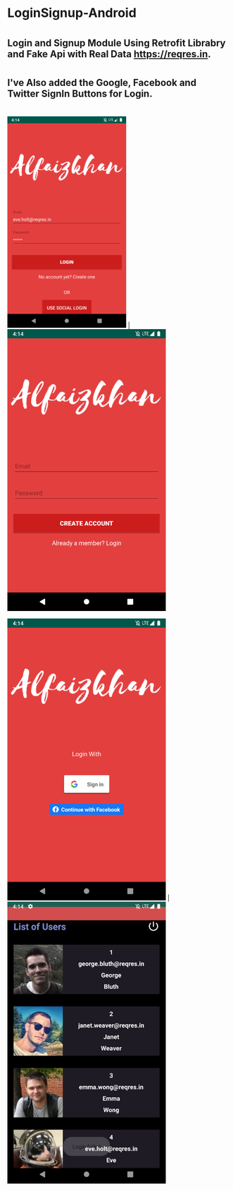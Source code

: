 # LoginSignup-Android
#
## Login and Signup Module Using Retrofit Librabry and Fake Api with Real Data https://reqres.in.
#
## I've Also added the Google, Facebook and Twitter SignIn Buttons for Login.
#
#
<img src="https://github.com/Alfaizkhan/LoginSignup/blob/master/images/Screenshot_1566384244.png"  width="270" height="480"> | <img src="https://github.com/Alfaizkhan/LoginSignup/blob/master/images/Screenshot_1566384258.png" width="360" height="640">

<img src="https://github.com/Alfaizkhan/LoginSignup/blob/master/images/Screenshot_1566384263.png" width="360" height="640"> | <img src="https://github.com/Alfaizkhan/LoginSignup/blob/master/images/Screenshot_1566384276.png" width="360" height="640">




 



